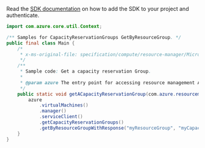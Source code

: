 Read the [SDK documentation](https://github.com/Azure/azure-sdk-for-java/blob/azure-resourcemanager_2.15.0/sdk/resourcemanager/azure-resourcemanager/README.md) on how to add the SDK to your project and authenticate.

```java
import com.azure.core.util.Context;

/** Samples for CapacityReservationGroups GetByResourceGroup. */
public final class Main {
    /*
     * x-ms-original-file: specification/compute/resource-manager/Microsoft.Compute/stable/2022-03-01/ComputeRP/examples/capacityReservationExamples/CapacityReservationGroup_Get.json
     */
    /**
     * Sample code: Get a capacity reservation Group.
     *
     * @param azure The entry point for accessing resource management APIs in Azure.
     */
    public static void getACapacityReservationGroup(com.azure.resourcemanager.AzureResourceManager azure) {
        azure
            .virtualMachines()
            .manager()
            .serviceClient()
            .getCapacityReservationGroups()
            .getByResourceGroupWithResponse("myResourceGroup", "myCapacityReservationGroup", null, Context.NONE);
    }
}
```
